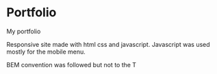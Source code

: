 # Portfolio
My portfolio

Responsive site made with html css and javascript.  Javascript was used  mostly for the mobile menu. 

BEM convention was followed but not to the T


